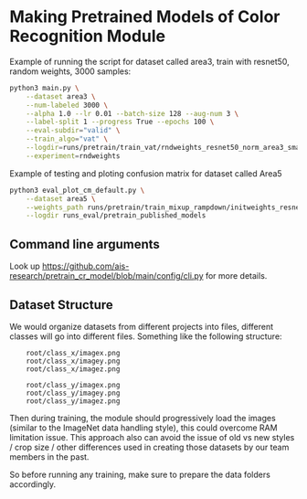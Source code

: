 # Making Pretrained Models of Color Recognition Module

Example of running the script for dataset called area3, train with resnet50, random weights, 3000 samples:
```bash
python3 main.py \
    --dataset area3 \
    --num-labeled 3000 \
    --alpha 1.0 --lr 0.01 --batch-size 128 --aug-num 3 \
    --label-split 1 --progress True --epochs 100 \
    --eval-subdir="valid" \
    --train_algo="vat" \
    --logdir=runs/pretrain/train_vat/rndweights_resnet50_norm_area3_small \
    --experiment=rndweights
```

Example of testing and ploting confusion matrix for dataset called Area5
```bash
python3 eval_plot_cm_default.py \
    --dataset area5 \
    --weights_path runs/pretrain/train_mixup_rampdown/initweights_resnet50_norm_area5_small/state_dict_epoch_100.pth \
    --logdir runs_eval/pretrain_published_models
```


## Command line arguments

Look up https://github.com/ais-research/pretrain_cr_model/blob/main/config/cli.py for more details.

## Dataset Structure
We would organize datasets from different projects into files, different classes will go into different files. Something like the following structure:
        
        root/class_x/imagex.png
        root/class_x/imagey.png
        root/class_x/imagez.png

        root/class_y/imagex.png
        root/class_y/imagey.png
        root/class_y/imagez.png

Then during training, the module should progressively load the images (similar to the ImageNet data handling style), this could overcome RAM limitation issue. This approach also can avoid the issue of old vs new styles / crop size / other differences used in creating those datasets by our team members in the past.

So before running any training, make sure to prepare the data folders accordingly.

